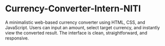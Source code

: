 # Currency-Converter-Intern-NITI
A minimalistic web-based currency converter using HTML, CSS, and JavaScript. Users can input an amount, select target currency, and instantly view the converted result. The interface is clean, straightforward, and responsive.
